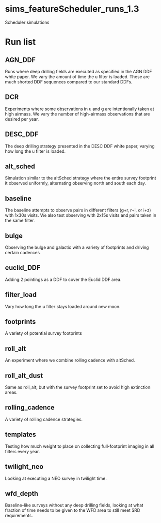 # sims_featureScheduler_runs_1.3
Scheduler simulations


# Run list

## AGN_DDF

Runs where deep drilling fields are executed as specified in the AGN DDF white paper. We vary the amount of time the u filter is loaded. These are much shorted DDF sequences compared to our standard DDFs.

## DCR

Experiments where some observations in u and g are intentionally taken at high airmass. We vary the number of high-airmass observations that are desired per year.

## DESC_DDF

The deep drilling strategy presented in the DESC DDF white paper, varying how long the u filter is loaded. 

## alt_sched

Simulation similar to the altSched strategy where the entire survey footprint it observed uniformly, alternating observing north and south each day. 

## baseline

The baseline attempts to observe pairs in different filters (g+r, r+i, or i+z) with 1x30s visits. We also test observing with 2x15s visits and pairs taken in the same filter.

## bulge

Observing the bulge and galactic with a variety of footprints and driving certain cadences

## euclid_DDF

Adding 2 pointings as a DDF to cover the Euclid DDF area.

## filter_load

Vary how long the u filter stays loaded around new moon.

## footprints

A variety of potential survey footprints

## roll_alt

An experiment where we combine rolling cadence with altSched. 

## roll_alt_dust

Same as roll_alt, but with the survey footprint set to avoid high extinction areas.

## rolling_cadence

A variety of rolling cadence strategies.

## templates

Testing how much weight to place on collecting full-footprint imaging in all filters every year.

## twilight_neo

Looking at executing a NEO survey in twilight time. 

## wfd_depth

Baseline-like surveys without any deep drilling fields, looking at what fraction of time needs to be given to the WFD area to still meet SRD requirements. 